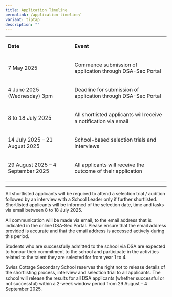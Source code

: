 ```yaml
---
title: Application Timeline
permalink: /application-timeline/
variant: tiptap
description: ""
---
```

<table style="minWidth: 50px">
<colgroup>
<col>
<col>
</colgroup>
<tbody>
<tr>
<td rowspan="1" colspan="1">
<p><strong>Date</strong>
</p>
</td>
<td rowspan="1" colspan="1">
<p><strong>Event</strong>
</p>
</td>
</tr>
<tr>
<td rowspan="1" colspan="1">
<p>7 May 2025</p>
</td>
<td rowspan="1" colspan="1">
<p>Commence submission of application through DSA-Sec Portal</p>
</td>
</tr>
<tr>
<td rowspan="1" colspan="1">
<p>4 June 2025 (Wednesday) 3pm</p>
</td>
<td rowspan="1" colspan="1">
<p>Deadline for submission of application through DSA-Sec Portal</p>
</td>
</tr>
<tr>
<td rowspan="1" colspan="1">
<p>8 to&nbsp;18 July 2025</p>
</td>
<td rowspan="1" colspan="1">
<p>All shortlisted applicants will receive a notification via email</p>
</td>
</tr>
<tr>
<td rowspan="1" colspan="1">
<p>14 July 2025 – 21 August 2025</p>
</td>
<td rowspan="1" colspan="1">
<p>School-based selection trials and interviews</p>
</td>
</tr>
<tr>
<td rowspan="1" colspan="1">
<p>29 August 2025 – 4 September 2025</p>
</td>
<td rowspan="1" colspan="1">
<p>All applicants will receive the outcome of their application</p>
</td>
</tr>
</tbody>
</table>
<hr>
<p>All shortlisted applicants will be required to attend a selection trial
/ audition followed by an interview with a School Leader only if further
shortlisted. Shortlisted applicants will be informed of the selection date,
time and tasks via email between 8 to 18 July 2025.</p>
<p>All communication will be made via email, to the email address that is
indicated in the online DSA-Sec Portal. Please ensure that the email address
provided is accurate and that the email address is accessed actively during
this period.</p>
<p>Students who are successfully admitted to the school via DSA are expected
to honour their commitment to the school and participate in the activities
related to the talent they are selected for from year 1 to 4.</p>
<p>Swiss Cottage Secondary School reserves the right not to release details
of the shortlisting process, interview and selection trial to all applicants.
The school will release the results for all DSA applicants (whether successful
or not successful) within a 2-week window period from 29 August – 4 September
2025.</p>
<p></p>
<p></p>